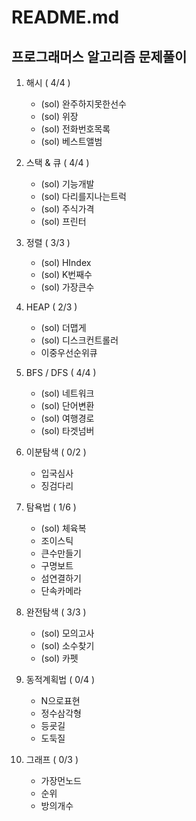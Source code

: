 # README.md

## 프로그래머스 알고리즘 문제풀이

1. 해시 ( 4/4 )
   - (sol) 완주하지못한선수
   - (sol) 위장
   - (sol) 전화번호목록
   - (sol) 베스트앨범 

2. 스택 & 큐 ( 4/4 )
    - (sol) 기능개발
    - (sol) 다리를지나는트럭
    - (sol) 주식가격
    - (sol) 프린터

3. 정렬 ( 3/3 )
   - (sol) HIndex
   - (sol) K번째수
   - (sol) 가장큰수

4. HEAP ( 2/3 )
   - (sol) 더맵게
   - (sol) 디스크컨트롤러
   - 이중우선순위큐

5. BFS / DFS ( 4/4 )
   - (sol) 네트워크
   - (sol) 단어변환
   - (sol) 여행경로
   - (sol) 타겟넘버 

6. 이분탐색 ( 0/2 )
   - 입국심사
   - 징검다리 

7. 탐욕법 ( 1/6 )
   - (sol) 체육복
   - 조이스틱
   - 큰수만들기
   - 구명보트
   - 섬연결하기
   - 단속카메라

8. 완전탐색 ( 3/3 )
   - (sol) 모의고사
   - (sol) 소수찾기
   - (sol) 카펫

9. 동적계획법 ( 0/4 )
   - N으로표현
   - 정수삼각형
   - 등굣길
   - 도둑질

10. 그래프 ( 0/3 )
    - 가장먼노드
    - 순위
    - 방의개수
